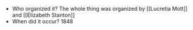 - Who organized it?
	The whole thing was organized by [[Lucretia Mott]] and [[Elizabeth Stanton]]
- When did it occur?
	1848